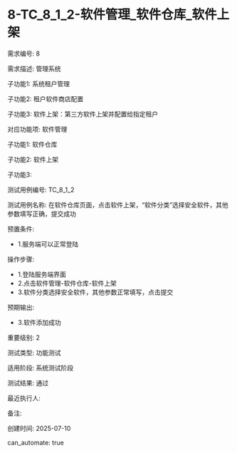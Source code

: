 # 8-TC_8_1_2-软件管理_软件仓库_软件上架

需求编号: 8

需求描述: 管理系统

子功能1: 系统租户管理

子功能2: 租户软件商店配置

子功能3: 软件上架：第三方软件上架并配置给指定租户


对应功能项: 软件管理

子功能1: 软件仓库

子功能2: 软件上架

子功能3: 


测试用例编号: TC_8_1_2

测试用例名称: 在软件仓库页面，点击软件上架，“软件分类”选择安全软件，其他参数填写正确，提交成功

预置条件:
- 1.服务端可以正常登陆

操作步骤:
- 1.登陆服务端界面
- 2.点击软件管理-软件仓库-软件上架
- 3.软件分类选择安全软件，其他参数正常填写，点击提交

预期输出:
- 3.软件添加成功

重要级别: 2

测试类型: 功能测试

适用阶段: 系统测试阶段

测试结果: 通过

最近执行人: 

备注: 

创建时间: 2025-07-10

can_automate: true
